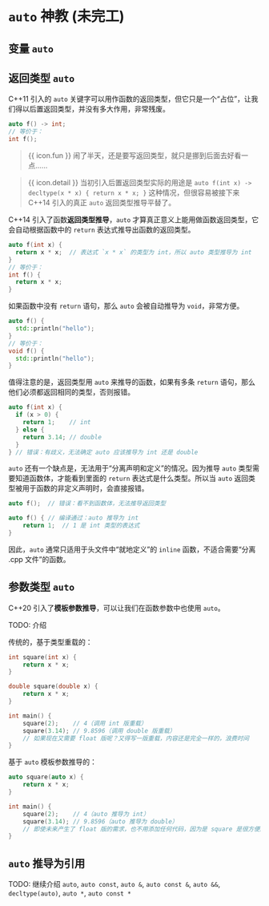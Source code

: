 # `auto` 神教 (未完工)

## 变量 `auto`

## 返回类型 `auto`

C++11 引入的 `auto` 关键字可以用作函数的返回类型，但它只是一个“占位”，让我们得以后置返回类型，并没有多大作用，非常残废。

```cpp
auto f() -> int;
// 等价于：
int f();
```

> {{ icon.fun }} 闹了半天，还是要写返回类型，就只是挪到后面去好看一点……

> {{ icon.detail }} 当初引入后置返回类型实际的用途是 `auto f(int x) -> decltype(x * x) { return x * x; }` 这种情况，但很容易被接下来 C++14 引入的真正 `auto` 返回类型推导平替了。

C++14 引入了函数**返回类型推导**，`auto` 才算真正意义上能用做函数返回类型，它会自动根据函数中的 `return` 表达式推导出函数的返回类型。

```cpp
auto f(int x) {
  return x * x;  // 表达式 `x * x` 的类型为 int，所以 auto 类型推导为 int
}
// 等价于：
int f() {
  return x * x;
}
```

如果函数中没有 `return` 语句，那么 `auto` 会被自动推导为 `void`，非常方便。

```cpp
auto f() {
  std::println("hello");
}
// 等价于：
void f() {
  std::println("hello");
}
```

值得注意的是，返回类型用 `auto` 来推导的函数，如果有多条 `return` 语句，那么他们必须都返回相同的类型，否则报错。

```cpp
auto f(int x) {
  if (x > 0) {
    return 1;    // int
  } else {
    return 3.14; // double
  }
} // 错误：有歧义，无法确定 auto 应该推导为 int 还是 double
```

`auto` 还有一个缺点是，无法用于“分离声明和定义”的情况。因为推导 `auto` 类型需要知道函数体，才能看到里面的 `return` 表达式是什么类型。所以当 `auto` 返回类型被用于函数的非定义声明时，会直接报错。

```cpp
auto f();  // 错误：看不到函数体，无法推导返回类型

auto f() { // 编译通过：auto 推导为 int
    return 1;  // 1 是 int 类型的表达式
}
```

因此，`auto` 通常只适用于头文件中“就地定义”的 `inline` 函数，不适合需要“分离 .cpp 文件”的函数。

## 参数类型 `auto`

C++20 引入了**模板参数推导**，可以让我们在函数参数中也使用 `auto`。

TODO: 介绍

传统的，基于类型重载的：

```cpp
int square(int x) {
    return x * x;
}

double square(double x) {
    return x * x;
}

int main() {
    square(2);    // 4（调用 int 版重载）
    square(3.14); // 9.8596（调用 double 版重载）
    // 如果现在又需要 float 版呢？又得写一版重载，内容还是完全一样的，浪费时间
}
```

基于 `auto` 模板参数推导的：

```cpp
auto square(auto x) {
    return x * x;
}

int main() {
    square(2);    // 4（auto 推导为 int）
    square(3.14); // 9.8596（auto 推导为 double）
    // 即使未来产生了 float 版的需求，也不用添加任何代码，因为是 square 是很方便的模板函数
}
```

## `auto` 推导为引用

TODO: 继续介绍 `auto`, `auto const`, `auto &`, `auto const &`, `auto &&`, `decltype(auto)`, `auto *`, `auto const *`
